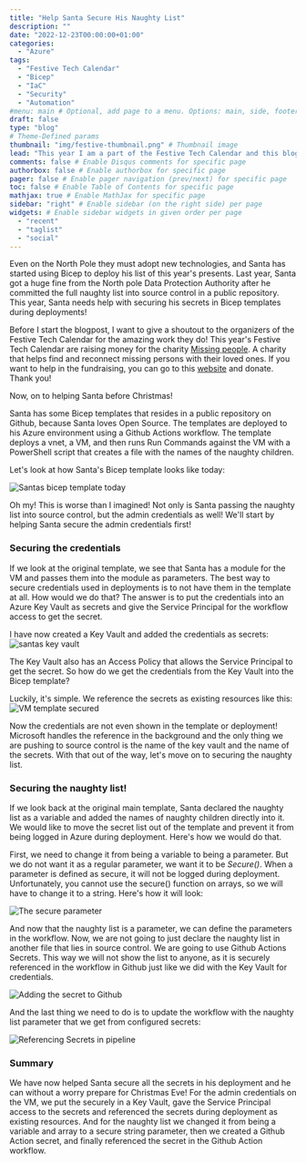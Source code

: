 ```yaml
---
title: "Help Santa Secure His Naughty List"
description: ""
date: "2022-12-23T00:00:00+01:00"
categories:
  - "Azure"
tags:
  - "Festive Tech Calendar"
  - "Bicep"
  - "IaC"
  - "Security"
  - "Automation"
#menu: main # Optional, add page to a menu. Options: main, side, footer
draft: false
type: "blog"
# Theme-Defined params
thumbnail: "img/festive-thumbnail.png" # Thumbnail image
lead: "This year I am a part of the Festive Tech Calendar and this blogpost is about securing secrets in Bicep deployments, with a festive twist." # Lead text
comments: false # Enable Disqus comments for specific page
authorbox: false # Enable authorbox for specific page
pager: false # Enable pager navigation (prev/next) for specific page
toc: false # Enable Table of Contents for specific page
mathjax: true # Enable MathJax for specific page
sidebar: "right" # Enable sidebar (on the right side) per page
widgets: # Enable sidebar widgets in given order per page
  - "recent"
  - "taglist"
  - "social"
---
```



Even on the North Pole they must adopt new technologies, and Santa has started using Bicep to deploy his list of this year's presents. Last year, Santa got a huge fine from the North pole Data Protection Authority after he committed the full naughty list into source control in a public repository. This year, Santa needs help with securing his secrets in Bicep templates during deployments!


Before I start the blogpost, I want to give a shoutout to the organizers of the Festive Tech Calendar for the amazing work they do! This year's Festive Tech Calendar are raising money for the charity [Missing people](https://www.missingpeople.org.uk/). A charity that helps find and reconnect missing persons with their loved ones. If you want to help in the fundraising, you can go to this [website](https://www.justgiving.com/fundraising/festivetechcalendar2022) and donate. Thank you!

Now, on to helping Santa before Christmas!

Santa has some Bicep templates that resides in a public repository on Github, because Santa loves Open Source. The templates are deployed to his Azure environment using a Github Actions workflow. The template deploys a vnet, a VM, and then runs Run Commands against the VM with a PowerShell script that creates a file with the names of the naughty children.

Let's look at how Santa's Bicep template looks like today:

![Santas bicep template today](/img/santa-today.PNG)

Oh my! This is worse than I imagined! Not only is Santa passing the naughty list into source control, but the admin credentials as well! We'll start by helping Santa secure the admin credentials first!


### Securing the credentials

If we look at the original template, we see that Santa has a module for the VM and passes them into the module as parameters. The best way to secure credentials used in deployments is to not have them in the template at all. How would we do that? The answer is to put the credentials into an Azure Key Vault as secrets and give the Service Principal for the workflow access to get the secret.

I have now created a Key Vault and added the credentials as secrets:
![santas key vault](/img/santa-keyvault.PNG)

The Key Vault also has an Access Policy that allows the Service Principal to get the secret.
So how do we get the credentials from the Key Vault into the Bicep template?

Luckily, it's simple. We reference the secrets as existing resources like this:
![VM template secured](/img/santa-vmsecured.PNG)

Now the credentials are not even shown in the template or deployment! Microsoft handles the reference in the background and the only thing we are pushing to source control is the name of the key vault and the name of the secrets. With that out of the way, let's move on to securing the naughty list.


### Securing the naughty list!

If we look back at the original main template, Santa declared the naughty list as a variable and added the names of naughty children directly into it. We would like to move the secret list out of the template and prevent it from being logged in Azure during deployment. Here's how we would do that.

First, we need to change it from being a variable to being a parameter. But we do not want it as a regular parameter, we want it to be *Secure()*. When a parameter is defined as secure, it will not be logged during deployment. Unfortunately, you cannot use the secure() function on arrays, so we will have to change it to a string. Here's how it will look:

![The secure parameter](/img/santa-secureparam.PNG)

And now that the naughty list is a parameter, we can define the parameters in the workflow.
Now, we are not going to just declare the naughty list in another file that lies in source control. We are going to use Github Actions Secrets. This way we will not show the list to anyone, as it is securely referenced in the workflow in Github just like we did with the Key Vault for credentials.

![Adding the secret to Github](/img/santa-githubsecret.PNG)

And the last thing we need to do is to update the workflow with the naughty list parameter that we get from configured secrets:

![Referencing Secrets in pipeline](/img/santa-pipeline.PNG)

### Summary

We have now helped Santa secure all the secrets in his deployment and he can without a worry prepare for Christmas Eve! 
For the admin credentials on the VM, we put the securely in a Key Vault, gave the Service Principal access to the secrets and referenced the secrets during deployment as existing resources. And for the naughty list we changed it from being a variable and array to a secure string parameter, then we created a Github Action secret, and finally referenced the secret in the Github Action workflow.